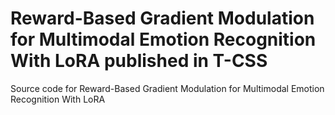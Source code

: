 # Reward-Based Gradient Modulation for Multimodal Emotion Recognition With LoRA published in T-CSS
Source code for Reward-Based Gradient Modulation for Multimodal Emotion Recognition With LoRA
